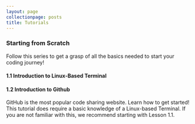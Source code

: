 ```yaml
---
layout: page
collectionpage: posts
title: Tutorials
---
```



### Starting from Scratch  
Follow this series to get a grasp of all the basics needed to start your coding journey!
  
#### 1.1 Introduction to Linux-Based Terminal

  
#### 1.2 Introduction to Github  
GitHub is the most popular code sharing website. Learn how to get started! This tutorial does require a basic knowledge of a Linux-based Terminal. If you are not familiar with this, we recommend starting with Lesson 1.1. 
